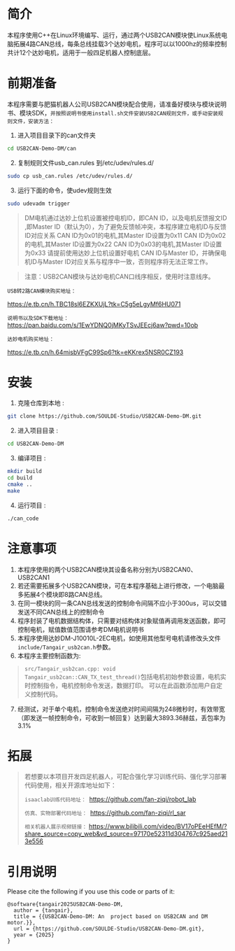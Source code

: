 

# 简介
   本程序使用C++在Linux环境编写、运行，通过两个USB2CAN模块使Linux系统电脑拓展4路CAN总线，每条总线挂载3个达妙电机，程序可以以1000hz的频率控制共计12个达妙电机，适用于一般四足机器人控制底层。


# 前期准备
本程序需要与肥猫机器人公司USB2CAN模块配合使用，请准备好模块与模块说明书、模块SDK，`并按照说明书使用install.sh文件安装USB2CAN规则文件，或手动安装规则文件，安装方法：`
1. 进入项目目录下的can文件夹
```bash
cd USB2CAN-Demo-DM/can
```
2. 复制规则文件usb_can.rules 到/etc/udev/rules.d/
```bash
sudo cp usb_can.rules /etc/udev/rules.d/
```
3. 运行下面的命令，使udev规则生效
```bash
sudo udevadm trigger
```

>DM电机通过达妙上位机设置被控电机ID，即CAN ID，以及电机反馈报文ID ,即Master ID（默认为0），为了避免反馈帧冲突，本程序建立电机ID与反馈ID对应关系
>CAN ID为0x01的电机,其Master ID设置为0x11
>CAN ID为0x02的电机,其Master ID设置为0x22
>CAN ID为0x03的电机,其Master ID设置为0x33
>请提前使用达妙上位机设置好电机 CAN ID与Master ID，并确保电机ID与Master ID对应关系与程序中一致，否则程序将无法正常工作。


>注意：USB2CAN模块与达妙电机CAN口线序相反，使用时注意线序。


```USB转2路CAN模块购买地址：```

https://e.tb.cn/h.TBC18sl6EZKXUjL?tk=C5g5eLgyMf6HU071

```说明书以及SDK下载地址：```
https://pan.baidu.com/s/1EwYDNQ0jMKyTSvJEEcj6aw?pwd=10ob

```达妙电机购买地址：```

https://e.tb.cn/h.64misbVFgC99Sp6?tk=eKKrex5NSR0CZ193



# 安装
1. 克隆仓库到本地 :
```bash
git clone https://github.com/SOULDE-Studio/USB2CAN-Demo-DM.git
```
2. 进入项目目录 :
```bash
cd USB2CAN-Demo-DM
```
3. 编译项目 :
```bash
mkdir build
cd build
cmake ..
make
```
4. 运行项目 :
```bash
./can_code
```


# 注意事项
1. 本程序使用的两个USB2CAN模块其设备名称分别为USB2CAN0、USB2CAN1
2. 若还需要拓展多个USB2CAN模块，可在本程序基础上进行修改，一个电脑最多拓展4个模块即8路CAN总线。
3. 在同一模块的同一条CAN总线发送的控制命令间隔不应小于300us，可以交错发送不同CAN总线上的控制命令
4. 程序封装了电机数据结构体，只需要对结构体对象赋值再调用发送函数，即可控制电机，赋值数值范围请参考DM电机说明书
5. 本程序使用达妙DM-J10010L-2EC电机，如使用其他型号电机请修改头文件`include/Tangair_usb2can.h`参数。
6. 本程序主要控制函数为:
>`src/Tangair_usb2can.cpp: void Tangair_usb2can::CAN_TX_test_thread()`包括电机初始参数设置，电机实时控制指令，电机控制命令发送，数据打印。
>可以在此函数添加用户自定义控制代码。
7. 经测试，对于单个电机，控制命令发送绝对时间间隔为248微秒时，有效带宽（即发送一帧控制命令，可收到一帧回复）达到最大3893.36赫兹，丢包率为3.1%

# 拓展
> 若想要以本项目开发四足机器人，可配合强化学习训练代码、强化学习部署代码使用，相关开源库地址如下：
> 
> ```isaaclab训练代码地址： ```https://github.com/fan-ziqi/robot_lab
> 
>  ```仿真、实物部署代码地址： ```https://github.com/fan-ziqi/rl_sar
> 
>  ```相关机器人展示视频链接：``` https://www.bilibili.com/video/BV17oPEeHEfM/?share_source=copy_web&vd_source=97170e52311d304767c925aed213e556


# 引用说明

Please cite the following if you use this code or parts of it:

```
@software{tangair2025USB2CAN-Demo-DM,
  author = {tangair},
  title = {{USB2CAN-Demo-DM: An  project based on USB2CAN and DM motor.}},
  url = {https://github.com/SOULDE-Studio/USB2CAN-Demo-DM.git},
  year = {2025}
}
```


